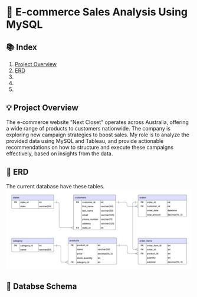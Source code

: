 # 📌 E-commerce Sales Analysis Using MySQL
## 📚 Index
1. [Project Overview](#project-overview)
2. [ERD](#erd)
3.
4.
5.

## 💡 <a id="project-overview">Project Overview</a>
The e-commerce website "Next Closet" operates across Australia, offering a wide range of products to customers nationwide. The company is exploring new campaign strategies to boost sales. My role is to analyze the provided data using MySQL and Tableau, and provide actionable recommendations on how to structure and execute these campaigns effectively, based on insights from the data.

## 📂 ERD
The current database have these tables.
<img src="Images/ERD.png">

## 📂 Databse Schema

